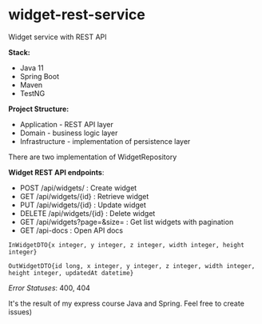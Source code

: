 # widget-rest-service
Widget service with REST API

**Stack:**
- Java 11
- Spring Boot
- Maven
- TestNG

**Project Structure:**
- Application - REST API layer
- Domain - business logic layer
- Infrastructure - implementation of persistence layer

There are two implementation of WidgetRepository

**Widget REST API endpoints**:

- POST /api/widgets/            : Create widget
- GET /api/widgets/{id}         : Retrieve widget
- PUT /api/widgets/{id}         : Update widget
- DELETE /api/widgets/{id}      : Delete widget
- GET /api/widgets?page=&size=  : Get list widgets with pagination
- GET /api-docs                 : Open API docs

`InWidgetDTO{x integer, y integer, z integer, width	integer, height	integer}`

`OutWidgetDTO{id long, x integer, y integer, z integer, width integer, height integer, updatedAt datetime}`

_Error Statuses_: 400, 404

It's the result of my express course Java and Spring. Feel free to create issues)